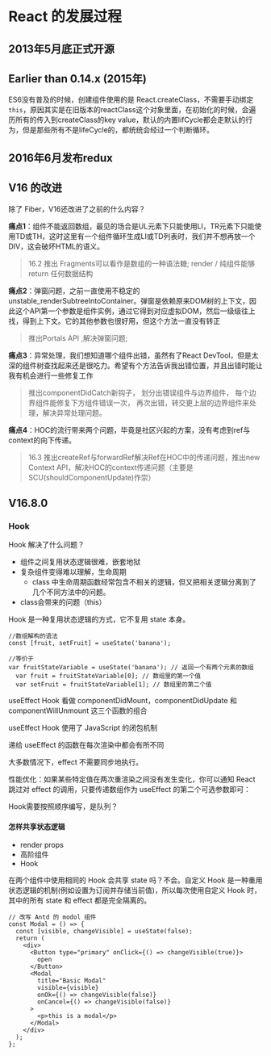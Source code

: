 # React 的发展过程

## 2013年5月底正式开源

## Earlier than 0.14.x (2015年)

ES6没有普及的时候，创建组件使用的是 React.createClass，不需要手动绑定 `this`，原因其实是在旧版本的reactClass这个对象里面，在初始化的时候，会遍历所有的传入到createClass的key value，默认的内置lifCycle都会走默认的行为，但是那些所有不是lifeCycle的，都统统会经过一个判断循环。

## 2016年6月发布redux

## V16 的改进

除了 Fiber，V16还改进了之前的什么内容？

**痛点1**：组件不能返回数组，最见的场合是UL元素下只能使用LI，TR元素下只能使用TD或TH，这时这里有一个组件循环生成LI或TD列表时，我们并不想再放一个DIV，这会破坏HTML的语义。

> 16.2 推出 Fragments可以看作是数组的一种语法糖; render / 纯组件能够 return 任何数据结构

**痛点2**：弹窗问题，之前一直使用不稳定的unstable_renderSubtreeIntoContainer。弹窗是依赖原来DOM树的上下文，因此这个API第一个参数是组件实例，通过它得到对应虚拟DOM，然后一级级往上找，得到上下文。它的其他参数也很好用，但这个方法一直没有转正

> 推出Portals API ,解决弹窗问题;

**痛点3**：异常处理，我们想知道哪个组件出错，虽然有了React DevTool，但是太深的组件树查找起来还是很吃力。希望有个方法告诉我出错位置，并且出错时能让我有机会进行一些修复工作

> 推出componentDidCatch新钩子， 划分出错误组件与边界组件， 每个边界组件能修复下方组件错误一次， 再次出错，转交更上层的边界组件来处理，解决异常处理问题。

**痛点4**：HOC的流行带来两个问题，毕竟是社区兴起的方案，没有考虑到ref与context的向下传递。

> 16.3 推出createRef与forwardRef解决Ref在HOC中的传递问题，推出new Context API，解决HOC的context传递问题（主要是SCU(shouldComponentUpdate)作崇）

## V16.8.0

### Hook

Hook 解决了什么问题？

* 组件之间复用状态逻辑很难，嵌套地狱
* 复杂组件变得难以理解，生命周期
  * class 中生命周期函数经常包含不相关的逻辑，但又把相关逻辑分离到了几个不同方法中的问题。
* class会带来的问题（this）

Hook 是一种复用状态逻辑的方式，它不复用 state 本身。

```JS
//数组解构的语法
const [fruit, setFruit] = useState('banana');

//等价于
var fruitStateVariable = useState('banana'); // 返回一个有两个元素的数组
  var fruit = fruitStateVariable[0]; // 数组里的第一个值
  var setFruit = fruitStateVariable[1]; // 数组里的第二个值
```

useEffect Hook 看做 componentDidMount，componentDidUpdate 和 componentWillUnmount 这三个函数的组合

useEffect Hook 使用了 JavaScript 的闭包机制

递给 useEffect 的函数在每次渲染中都会有所不同

大多数情况下，effect 不需要同步地执行。

性能优化：如果某些特定值在两次重渲染之间没有发生变化，你可以通知 React 跳过对 effect 的调用，只要传递数组作为 useEffect 的第二个可选参数即可：

Hook需要按照顺序编写，是队列？

#### 怎样共享状态逻辑

* render props
* 高阶组件
* Hook

在两个组件中使用相同的 Hook 会共享 state 吗？不会。自定义 Hook 是一种重用状态逻辑的机制(例如设置为订阅并存储当前值)，所以每次使用自定义 Hook 时，其中的所有 state 和 effect 都是完全隔离的。

```JS
// 改写 Antd 的 modol 组件
const Modal = () => {
  const [visible, changeVisible] = useState(false);
  return (
    <div>
      <Button type="primary" onClick={() => changeVisible(true)}>
        open
      </Button>
      <Modal
        title="Basic Modal"
        visible={visible}
        onOk={() => changeVisible(false)}
        onCancel={() => changeVisible(false)}
      >
        <p>this is a modal</p>
      </Modal>
    </div>
  );
};
```
